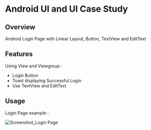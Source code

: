 # Android UI and UI Case Study

## Overview
Android Login Page with Linear Layout, Button, TextView and EditText

## Features
Using View and Viewgroup :
- Login Button
- Toast displaying Successful Login
- Use TextView and EditText

## Usage
Login Page example :

![Screenshot_Login Page](https://user-images.githubusercontent.com/56164259/68088233-646aa580-fe8f-11e9-8735-e5fb469e8642.png)

